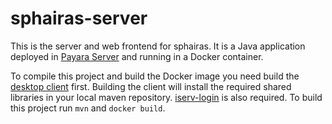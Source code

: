 # sphairas-server
This is the server and web frontend for sphairas. It is a Java application deployed in [Payara Server](https://www.payara.fish/) and running in a Docker container. 

To compile this project and build the Docker image you need build the [desktop client](https://github.com/sphairas/sphairas-desktop) first. Building the client will install the required shared libraries in your local maven repository. [iserv-login](https://github.com/sphairas/iserv-login) is also required. To build this project run `mvn` and `docker build`. 
